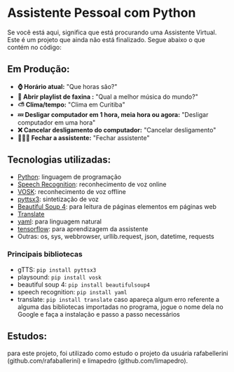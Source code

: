 # Assistente Pessoal com Python

Se você está aqui, significa que está procurando uma Assistente Virtual. 
Este é um projeto que ainda não está finalizado. Segue abaixo o que contém no código:

## Em Produção:
* **⌚ Horário atual:** "Que horas são?"<br>
* **🧹 Abrir playlist de faxina :** "Qual a melhor música do mundo?"<br>
* **⛅ Clima/tempo:** "Clima em Curitiba"<br>
* **💤 Desligar computador em 1 hora, meia hora ou agora:** "Desligar computador em uma hora"<br>
* **❌ Cancelar desligamento do computador:** "Cancelar desligamento"<br>
* **🙋🏽‍♀️ Fechar a assistente:** "Fechar assistente"

## Tecnologias utilizadas:

* [Python](https://www.python.org/): linguagem de programação
* [Speech Recognition](https://pypi.org/project/SpeechRecognition/): reconhecimento de voz online
* [VOSK](https://pypi.org/project/vosk/): reconhecimento de voz offline
* [pyttsx3](https://pypi.org/project/pyttsx3/): sintetização de voz
* [Beautiful Soup 4](https://pypi.org/project/beautifulsoup4/): para leitura de páginas elementos em páginas web
* [Translate](https://pypi.org/project/translate/)
* [yaml](https://pypi.org/project/yaml/): para linguagem natural
* [tensorflow](https://pypi.org/project/yaml/tensorflow): para aprendizagem da assistente 
* Outras: os, sys, webbrowser, urllib.request, json, datetime, requests

### Principais bibliotecas

* gTTS: `pip install pyttsx3`
* playsound: `pip install vosk`
* beautiful soup 4: `pip install beautifulsoup4`
* speech recognition: `pip install yaml`
* translate: `pip install translate`
caso apareça algum erro referente a alguma das bibliotecas importadas no programa, jogue o nome dela no Google e faça a instalação e passo a passo necessários

## Estudos:

para este projeto, foi utilizado como estudo o projeto da usuária rafabellerini (github.com/rafaballerini) e limapedro (github.com/limapedro).
